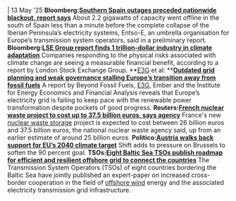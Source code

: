 | 13 May '25
**Bloomberg:**[**Southern Spain outages preceded nationwide blackout, report says**](https://www.bloomberg.com/news/articles/2025-05-12/southern-spain-outages-preceded-nationwide-blackout-report-says)
About 2.2 gigawatts of capacity went offline in the south of Spain less than a minute before the complete collapse of the Iberian Peninsula’s electricity systems, Entso-E, an umbrella organisation for Europe’s transmission system operators, said in a preliminary report.
**Bloomberg:**[**LSE Group report finds 1 trillion-dollar industry in climate adaptation**](https://www.bloomberg.com/news/articles/2025-05-12/lse-group-study-finds-1-trillion-industry-in-climate-adaptation)
Companies responding to the physical risks associated with climate change are seeing a measurable financial benefit, according to a report by London Stock Exchange Group.
**[E3G](https://www.cleanenergywire.org/experts/e3g-third-generation-environmentalism) et al: **[**Outdated grid planning and weak governance stalling Europe’s transition away from fossil fuels**](https://beyondfossilfuels.org/2025/05/13/outdated-grid-planning-and-weak-governance-stalling-europes-transition-away-from-fossil-fuels/)
A report by Beyond Fossil Fuels, [E3G](https://www.cleanenergywire.org/experts/e3g-third-generation-environmentalism), Ember and the Institute for Energy Economics and Financial Analysis reveals that Europe’s electricity grid is failing to keep pace with the renewable power transformation despite pockets of good progress.
**Reuters:**[**French nuclear waste project to cost up to 37.5 billion euros, says agency**](https://www.reuters.com/business/energy/french-nuclear-waste-project-cost-up-42-billion-says-agency-2025-05-12/)
France's new [nuclear waste storage](https://www.cleanenergywire.org/glossary/letter_n#nuclear_waste_storage) project is expected to cost between 26 billion euros and 37.5 billion euros, the national nuclear waste agency said, up from an earlier estimate of around 25 billion euros.
**Politico:[Austria walks back support for EU’s 2040 climate target](https://www.politico.eu/article/austria-walk-back-support-eu-2040-climate-target/)**
Shift adds to pressure on Brussels to soften the 90 percent goal.
**TSOs:[Eight Baltic Sea TSOs publish roadmap for efficient and resilient offshore grid to connect the countries](https://www.50hertz.com/en/News/FullarticleNewsof50Hertz/15788/eight-baltic-sea-tsos-publish-roadmap-for-efficient-and-resilient-offshore-grid-to-connect-the-countries)**
The Transmission System Operators (TSOs) of eight countries bordering the Baltic Sea have jointly published an expert-paper on increased cross-border cooperation in the field of [offshore wind](https://www.cleanenergywire.org/glossary/letter_o#offshore_wind) energy and the associated electricity transmission grid infrastructure.